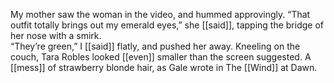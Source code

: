 My mother saw the woman in the video, and hummed approvingly. “That outfit totally brings out my emerald eyes,” she [[said]], tapping the bridge of her nose with a smirk.  
“They’re green,” I [[said]] flatly, and pushed her away. Kneeling on the couch, Tara Robles looked [[even]] smaller than the screen suggested. A [[mess]] of strawberry blonde hair, as Gale wrote in The [[Wind]] at Dawn.
